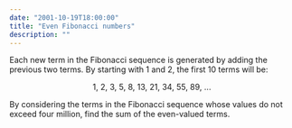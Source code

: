 ```yaml
---
date: "2001-10-19T18:00:00"
title: "Even Fibonacci numbers"
description: ""
---
```


<p>Each new term in the Fibonacci sequence is generated by adding the previous two terms. By starting with 1 and 2, the first 10 terms will be:</p>
<p style="text-align:center;">1, 2, 3, 5, 8, 13, 21, 34, 55, 89, ...</p>
<p>By considering the terms in the Fibonacci sequence whose values do not exceed four million, find the sum of the even-valued terms.</p>

